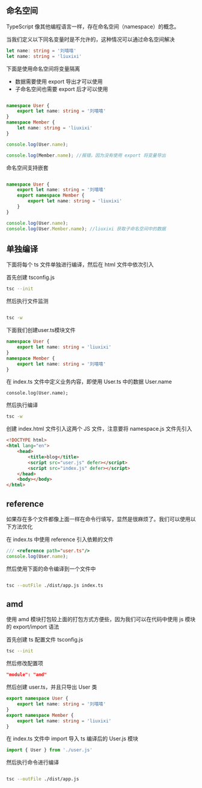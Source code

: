 ## 命名空间

TypeScript 像其他编程语言一样，存在命名空间（namespace）的概念。

当我们定义以下同名变量时是不允许的，这种情况可以通过命名空间解决

```ts
let name: string = '刘嘻嘻'
let name: string = 'liuxixi'

```

下面是使用命名空间将变量隔离

* 数据需要使用 export 导出才可以使用
* 子命名空间也需要 export 后才可以使用


```ts

namespace User {
    export let name: string = '刘嘻嘻'
}
namespace Member {
    let name: string = 'liuxixi'
}

console.log(User.name);

console.log(Member.name); //报错，因为没有使用 export 将变量导出

```

命名空间支持嵌套

```ts

namespace User {
    export let name: string = '刘嘻嘻'
    export namespace Member {
        export let name: string = 'liuxixi'
    }
}

console.log(User.name);
console.log(User.Member.name); //liuxixi 获取子命名空间中的数据
```

## 单独编译

下面将每个 ts 文件单独进行编译，然后在 html 文件中依次引入

首先创建 tsconfig.js


```sh
tsc --init
```

然后执行文件监测

```sh

tsc -w
```

下面我们创建user.ts模块文件

```ts
namespace User {
    export let name: string = 'liuxixi'
}
namespace Member {
    export let name: string = '刘嘻嘻'
}

```

在 index.ts 文件中定义业务内容，即使用 User.ts 中的数据 User.name

```
console.log(User.name);
```

然后执行编译

```sh
tsc -w
```

创建 index.html 文件引入这两个 JS 文件，注意要将 namespace.js 文件先引入


```html
<!DOCTYPE html>
<html lang="en">
    <head>
        <title>blog</title>
        <script src="user.js" defer></script>
        <script src="index.js" defer></script>
    </head>
    <body></body>
</html>
```

## reference

如果存在多个文件都像上面一样在命令行填写，显然是很麻烦了。我们可以使用以下方法优化

在 index.ts 中使用 reference 引入依赖的文件

```ts
/// <reference path="user.ts"/>
console.log(User.name);

```

然后使用下面的命令编译到一个文件中

```sh

tsc --outFile ./dist/app.js index.ts
```

## amd

使用 amd 模块打包较上面的打包方式方便些，因为我们可以在代码中使用 js 模块的 export/import 语法

首先创建 ts 配置文件 tsconfig.js

```sh
tsc --init
```

然后修改配置项

```json
"module": "amd"
```

然后创建 user.ts，并且只导出 User 类

```ts
export namespace User {
    export let name: string = '刘嘻嘻'
}
export namespace Member {
    export let name: string = 'liuxixi'
}

```
在 index.ts 文件中 import 导入 ts 编译后的 User.js 模块

```js
import { User } from './user.js'
```

然后执行命令进行编译


```sh

tsc --outFile ./dist/app.js
```